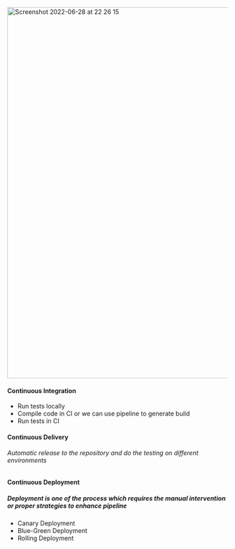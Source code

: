 <img width="849" alt="Screenshot 2022-06-28 at 22 26 15" src="https://user-images.githubusercontent.com/20538426/176278578-9c3fa8ff-75e9-45f7-8dac-3a9999045b2a.png">

#### Continuous Integration
 * Run tests locally
 * Compile code in CI or we can use pipeline to generate build
 * Run tests in CI
 

#### Continuous Delivery
###### Automatic release to the repository and do the testing on different environments 

#### Continuous Deployment
##### Deployment is one of the process which requires the manual intervention or proper strategies to enhance pipeline
* Canary Deployment
* Blue-Green Deployment
* Rolling Deployment


